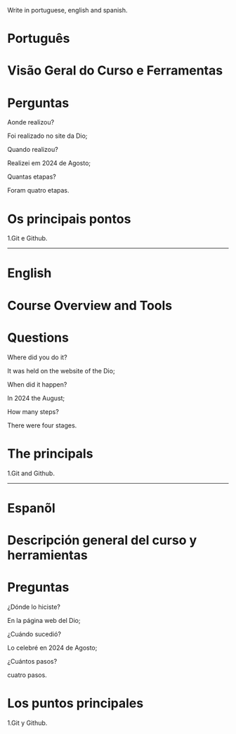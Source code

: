 Write in portuguese, english and spanish.

#  Português

# Visão Geral do Curso e Ferramentas


# Perguntas

Aonde realizou?

Foi realizado no site da Dio;

Quando realizou?

Realizei em 2024 de Agosto;

Quantas etapas?

Foram quatro etapas.

# Os principais pontos

1.Git e Github.


--------------------------------------------------------------------------------------------------------------------------------

# English

#  Course Overview and Tools


# Questions

Where did you do it?

It was held on the website of the Dio; 

When did it happen?

In 2024 the August;

How many steps?

There were four stages.

# The principals

1.Git and Github.


--------------------------------------------------------------------------------------------------------------------------------

# Espanõl

#  Descripción general del curso y herramientas

# Preguntas

¿Dónde lo hiciste?

En la página web del Dio;

¿Cuándo sucedió?

Lo celebré en 2024 de Agosto;

¿Cuántos pasos?

cuatro pasos.

# Los puntos principales

1.Git y Github.



